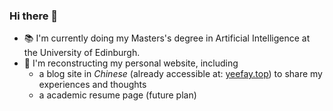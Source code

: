 ### Hi there 👋

- 📚 I'm currently doing my Masters's degree in Artificial Intelligence at the University of Edinburgh.
- 📝 I'm reconstructing my personal website, including
  - a blog site in *Chinese* (already accessible at: [yeefay.top](https://yeefay.top)) to share my experiences and thoughts
  - a academic resume page (future plan)

<!--
![Yifei's GitHub stats](https://github-readme-stats.vercel.app/api?username=Yifei20&hide=issues&count_private=true&show_icons=true)
-->
